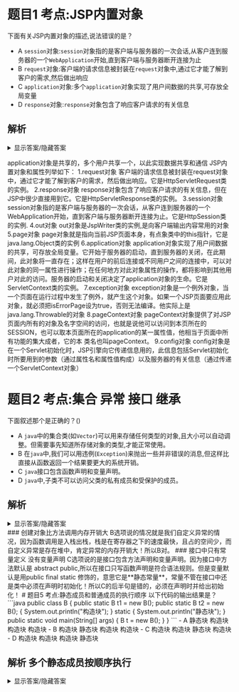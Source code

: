
# 题目1 考点:JSP内置对象
下面有关JSP内置对象的描述,说法错误的是？
- A `session`对象:`session`对象指的是客户端与服务器的一次会话,从客户连到服务器的一个`WebApplication`开始,直到客户端与服务器断开连接为止
- B `request`对象:客户端的请求信息被封装在`request`对象中,通过它才能了解到客户的需求,然后做出响应
- C `application`对象:多个`application`对象实现了用户间数据的共享,可存放全局变量
- D `response`对象:`response`对象包含了响应客户请求的有关信息

## 解析
<details><summary>显示答案/隐藏答案</summary>正确答案: C</details>

application对象是共享的，多个用户共享一个，以此实现数据共享和通信
JSP内置对象和属性列举如下：
1.request对象
客户端的请求信息被封装在request对象中，通过它才能了解到客户的需求，然后做出响应。它是HttpServletRequest类的实例。
2.response对象
response对象包含了响应客户请求的有关信息，但在JSP中很少直接用到它。它是HttpServletResponse类的实例。
3.session对象
session对象指的是客户端与服务器的一次会话，从客户连到服务器的一个WebApplication开始，直到客户端与服务器断开连接为止。它是HttpSession类的实例.
4.out对象
out对象是JspWriter类的实例,是向客户端输出内容常用的对象
5.page对象
page对象就是指向当前JSP页面本身，有点象类中的this指针，它是java.lang.Object类的实例
6.application对象
application对象实现了用户间数据的共享，可存放全局变量。它开始于服务器的启动，直到服务器的关闭，在此期间，此对象将一直存在；这样在用户的前后连接或不同用户之间的连接中，可以对此对象的同一属性进行操作；在任何地方对此对象属性的操作，都将影响到其他用户对此的访问。服务器的启动和关闭决定了application对象的生命。它是ServletContext类的实例。
7.exception对象
exception对象是一个例外对象，当一个页面在运行过程中发生了例外，就产生这个对象。如果一个JSP页面要应用此对象，就必须把isErrorPage设为true，否则无法编译。他实际上是java.lang.Throwable的对象
8.pageContext对象
pageContext对象提供了对JSP页面内所有的对象及名字空间的访问，也就是说他可以访问到本页所在的SESSION，也可以取本页面所在的application的某一属性值，他相当于页面中所有功能的集大成者，它的本 类名也叫pageContext。
9.config对象
config对象是在一个Servlet初始化时，JSP引擎向它传递信息用的，此信息包括Servlet初始化时所要用到的参数（通过属性名和属性值构成）以及服务器的有关信息（通过传递一个ServletContext对象）

# 题目2 考点:集合 异常 接口 继承
下面叙述那个是正确的？()
- A `java`中的集合类(如`Vector`)可以用来存储任何类型的对象,且大小可以自动调整。但需要事先知道所存储对象的类型,才能正常使用。
- B 在`java`中,我们可以用违例(`Exception`)来抛出一些并非错误的消息,但这样比直接从函数返回一个结果要更大的系统开销。
- C `java`接口包含函数声明和变量声明。
- D `java`中,子类不可以访问父类的私有成员和受保护的成员。

## 解析
<details><summary>显示答案/隐藏答案</summary>正确答案: B</details>
### 创建对象比方法调用内存开销大
B选项说的情况就是我们自定义异常的情况，因为函数调用是入栈出栈，栈是在寄存器之下的速度最快，且占的空间少，而自定义异常是存在堆中，肯定异常的内存开销大！所以B对。
### 接口中只有常量定义 没有变量声明
C选项说的是接口包含方法声明和变量声明。因为接口中方法默认是
abstract public,所以在接口只写函数声明是符合语法规则。但是变量默认是用public
final static 修饰的，意思它是**静态常量**，常量不管在接口中还是类中必须在声明时初始化！所以C的后半句是错的，必须在声明时并给出初始化！
# 题目5 考点:静态成员和普通成员的执行顺序
以下代码的输出结果是？
```java
public class B
{
    public static B t1 = new B();
    public static B t2 = new B();
    {
        System.out.println("构造块");
    }
    static
    {
        System.out.println("静态块");
    }
    public static void main(String[] args)
    {
        B t = new B();
    }
}
```
- A 静态块 构造块 构造块 构造块
- B 构造块 静态块 构造块 构造块
- C 构造块 构造块 静态块 构造块
- D 构造块 构造块 构造块 静态块

## 解析 多个静态成员按顺序执行
<details><summary>显示答案/隐藏答案</summary>正确答案: C</details>

